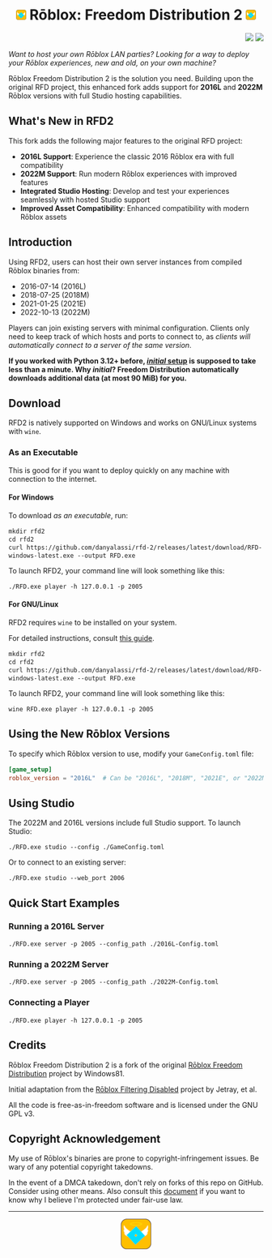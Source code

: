 <h1 align="center"><img src="./Logo.png" height="20px"/> Rōblox: Freedom Distribution 2 <img src="./Logo.png" height="20px"/></h1>

<p align="right">
<a href="https://github.com/danyalassi/rfd-2/actions/workflows/main.yml"><img src="https://github.com/danyalassi/rfd-2/actions/workflows/main.yml/badge.svg"></a>
<a href="https://matrix.to/#/#robloxfreedomdistribution:matrix.org"><img src="https://matrix.org/images/matrix-logo.svg" height="20"></a>
</p>

_Want to host your own Rōblox LAN parties? Looking for a way to deploy your Rōblox experiences, new and old, on your own machine?_

Rōblox Freedom Distribution 2 is the solution you need. Building upon the original RFD project, this enhanced fork adds support for **2016L** and **2022M** Rōblox versions with full Studio hosting capabilities.

## What's New in RFD2

This fork adds the following major features to the original RFD project:

- **2016L Support**: Experience the classic 2016 Rōblox era with full compatibility
- **2022M Support**: Run modern Rōblox experiences with improved features
- **Integrated Studio Hosting**: Develop and test your experiences seamlessly with hosted Studio support
- **Improved Asset Compatibility**: Enhanced compatibility with modern Rōblox assets

## Introduction

Using RFD2, users can host their own server instances from compiled Rōblox binaries from:
- 2016-07-14 (2016L)
- 2018-07-25 (2018M)
- 2021-01-25 (2021E)
- 2022-10-13 (2022M)

Players can join existing servers with minimal configuration. Clients only need to keep track of which hosts and ports to connect to, as _clients will automatically connect to a server of the same version_.

**If you worked with Python 3.12+ before, [_initial_ setup](#download) is supposed to take less than a minute. Why _initial_? Freedom Distribution automatically downloads additional data (at most 90 MiB) for you.**

## Download

RFD2 is natively supported on Windows and works on GNU/Linux systems with `wine`.

### As an Executable

This is good for if you want to deploy quickly on any machine with connection to the internet.

#### For Windows

To download _as an executable_, run:

```
mkdir rfd2
cd rfd2
curl https://github.com/danyalassi/rfd-2/releases/latest/download/RFD-windows-latest.exe --output RFD.exe
```

To launch RFD2, your command line will look something like this:

```
./RFD.exe player -h 127.0.0.1 -p 2005
```

#### For GNU/Linux

RFD2 requires `wine` to be installed on your system.

For detailed instructions, consult [this guide](https://github.com/Windows81/Roblox-Freedom-Distribution/blob/main/Guides/Linux/README.MD).

```
mkdir rfd2
cd rfd2
curl https://github.com/danyalassi/rfd-2/releases/latest/download/RFD-windows-latest.exe --output RFD.exe
```

To launch RFD2, your command line will look something like this:

```
wine RFD.exe player -h 127.0.0.1 -p 2005
```

## Using the New Rōblox Versions

To specify which Rōblox version to use, modify your `GameConfig.toml` file:

```toml
[game_setup]
roblox_version = "2016L"  # Can be "2016L", "2018M", "2021E", or "2022M"
```

## Using Studio

The 2022M and 2016L versions include full Studio support. To launch Studio:

```
./RFD.exe studio --config ./GameConfig.toml
```

Or to connect to an existing server:

```
./RFD.exe studio --web_port 2006
```

## Quick Start Examples

### Running a 2016L Server

```shell
./RFD.exe server -p 2005 --config_path ./2016L-Config.toml
```

### Running a 2022M Server

```shell
./RFD.exe server -p 2005 --config_path ./2022M-Config.toml
```

### Connecting a Player

```shell
./RFD.exe player -h 127.0.0.1 -p 2005
```

## Credits

Rōblox Freedom Distribution 2 is a fork of the original [Rōblox Freedom Distribution](https://github.com/Windows81/Roblox-Freedom-Distribution) project by Windows81.

Initial adaptation from the [Rōblox Filtering Disabled](https://jetray.itch.io/roblox-filtering-disabled) project by Jetray, et al.

All the code is free-as-in-freedom software and is licensed under the GNU GPL v3.

## Copyright Acknowledgement

My use of Rōblox's binaries are prone to copyright-infringement issues. Be wary of any potential copyright takedowns.

In the event of a DMCA takedown, don't rely on forks of this repo on GitHub. Consider using other means. Also consult this [document](./LEGAL.md) if you want to know why I believe I'm protected under fair-use law.

---

<p align="center"><img src="./Logo.png" height="60px"/></p>